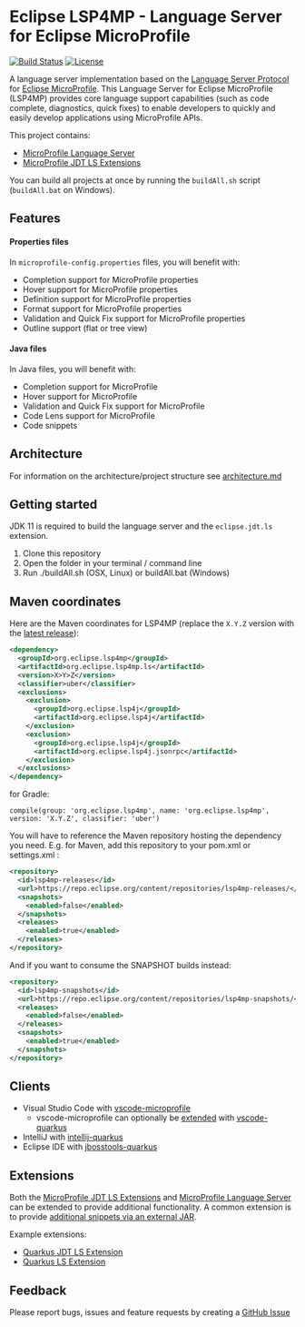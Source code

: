 # Eclipse LSP4MP - Language Server for Eclipse MicroProfile

[![Build Status](https://ci.eclipse.org/lsp4mp/buildStatus/icon?job=lsp4mp%2Fmaster)](https://ci.eclipse.org/lsp4mp/job/lsp4mp/job/master/)
[![License](https://img.shields.io/badge/License-EPL%202.0-brightgreen.svg)](https://www.eclipse.org/legal/epl-2.0/)

A language server implementation based on the [Language Server Protocol](https://github.com/Microsoft/language-server-protocol) for [Eclipse MicroProfile](https://microprofile.io/). This Language Server for Eclipse MicroProfile (LSP4MP) provides core language support capabilities (such as code complete, diagnostics, quick fixes) to enable developers to quickly and easily develop applications using MicroProfile APIs.

This project contains:

- [MicroProfile Language Server](./microprofile.ls)
- [MicroProfile JDT LS Extensions](./microprofile.jdt)

You can build all projects at once by running the `buildAll.sh` script (`buildAll.bat` on Windows).

## Features

#### Properties files

In `microprofile-config.properties` files, you will benefit with:

- Completion support for MicroProfile properties
- Hover support for MicroProfile properties
- Definition support for MicroProfile properties
- Format support for MicroProfile properties
- Validation and Quick Fix support for MicroProfile properties
- Outline support (flat or tree view)

#### Java files

In Java files, you will benefit with:

- Completion support for MicroProfile
- Hover support for MicroProfile
- Validation and Quick Fix support for MicroProfile
- Code Lens support for MicroProfile
- Code snippets

## Architecture

For information on the architecture/project structure see [architecture.md](./docs/architecture.md)

## Getting started

JDK 11 is required to build the language server and the `eclipse.jdt.ls` extension.

1. Clone this repository
2. Open the folder in your terminal / command line
3. Run ./buildAll.sh (OSX, Linux) or buildAll.bat (Windows)

## Maven coordinates

Here are the Maven coordinates for LSP4MP (replace the `X.Y.Z` version with the [latest release](https://repo.eclipse.org/content/repositories/lsp4mp-releases)):
```xml
<dependency>
  <groupId>org.eclipse.lsp4mp</groupId>
  <artifactId>org.eclipse.lsp4mp.ls</artifactId>
  <version>X>Y>Z</version>
  <classifier>uber</classifier>
  <exclusions>
    <exclusion>
      <groupId>org.eclipse.lsp4j</groupId>
      <artifactId>org.eclipse.lsp4j</artifactId>
    </exclusion>
    <exclusion>
      <groupId>org.eclipse.lsp4j</groupId>
      <artifactId>org.eclipse.lsp4j.jsonrpc</artifactId>
    </exclusion>
  </exclusions>
</dependency>
```

for Gradle:
```
compile(group: 'org.eclipse.lsp4mp', name: 'org.eclipse.lsp4mp', version: 'X.Y.Z', classifier: 'uber')
```

You will have to reference the Maven repository hosting the dependency you need. E.g. for Maven, add this repository to your pom.xml or settings.xml :
```xml
<repository>
  <id>lsp4mp-releases</id>
  <url>https://repo.eclipse.org/content/repositories/lsp4mp-releases/</url>
  <snapshots>
    <enabled>false</enabled>
  </snapshots>
  <releases>
    <enabled>true</enabled>
  </releases>
</repository>
```

And if you want to consume the SNAPSHOT builds instead:
```xml
<repository>
  <id>lsp4mp-snapshots</id>
  <url>https://repo.eclipse.org/content/repositories/lsp4mp-snapshots/</url>
  <releases>
    <enabled>false</enabled>
  </releases>
  <snapshots>
    <enabled>true</enabled>
  </snapshots>
</repository>
```

## Clients

- Visual Studio Code with [vscode-microprofile](https://github.com/redhat-developer/vscode-microprofile)
  - vscode-microprofile can optionally be [extended](#extensions) with [vscode-quarkus](https://github.com/redhat-developer/vscode-quarkus)
- IntelliJ with [intellij-quarkus](https://github.com/redhat-developer/intellij-quarkus)
- Eclipse IDE with [jbosstools-quarkus](https://github.com/jbosstools/jbosstools-quarkus)

## Extensions

Both the [MicroProfile JDT LS Extensions](./microprofile.jdt) and [MicroProfile Language Server](./microprofile.ls) can be extended to provide additional functionality. A common extension is to provide [additional snippets via an external JAR](https://github.com/eclipse/lsp4mp/tree/master/microprofile.ls#adding-new-external-snippets).

Example extensions:

- [Quarkus JDT LS Extension](https://github.com/redhat-developer/quarkus-ls/tree/master/quarkus.jdt.ext)
- [Quarkus LS Extension](https://github.com/redhat-developer/quarkus-ls/tree/master/quarkus.ls.ext)

## Feedback

Please report bugs, issues and feature requests by creating a [GitHub Issue](https://github.com/eclipse/lsp4mp/issues)
